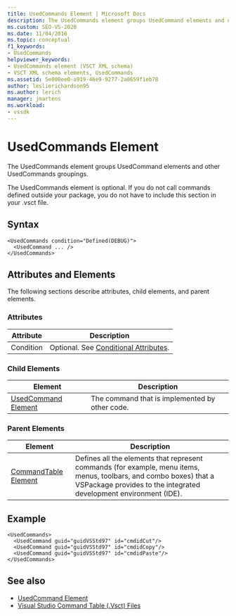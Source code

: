 ```yaml
---
title: UsedCommands Element | Microsoft Docs
description: The UsedCommands element groups UsedCommand elements and other UsedCommands groupings. The UsedCommands element is optional.
ms.custom: SEO-VS-2020
ms.date: 11/04/2016
ms.topic: conceptual
f1_keywords:
- UsedCommands
helpviewer_keywords:
- UsedCommands element (VSCT XML schema)
- VSCT XML schema elements, UsedCommands
ms.assetid: 5e000ee0-a919-46e9-9277-2a0659f1eb78
author: leslierichardson95
ms.author: lerich
manager: jmartens
ms.workload:
- vssdk
---
```

# UsedCommands Element
The UsedCommands element groups UsedCommand elements and other UsedCommands groupings.

 The UsedCommands element is optional. If you do not call commands defined outside your package, you do not have to include this section in your .vsct file.

## Syntax

```
<UsedCommands condition="Defined(DEBUG)">
  <UsedCommand ... />
</UsedCommands>
```

## Attributes and Elements
 The following sections describe attributes, child elements, and parent elements.

### Attributes

|Attribute|Description|
|---------------|-----------------|
|Condition|Optional. See [Conditional Attributes](../extensibility/vsct-xml-schema-conditional-attributes.md).|

### Child Elements

|Element|Description|
|-------------|-----------------|
|[UsedCommand Element](../extensibility/usedcommand-element.md)|The command that is implemented by other code.|

### Parent Elements

|Element|Description|
|-------------|-----------------|
|[CommandTable Element](../extensibility/commandtable-element.md)|Defines all the elements that represent commands (for example, menu items, menus, toolbars, and combo boxes) that a VSPackage provides to the integrated development environment (IDE).|

## Example

```
<UsedCommands>
  <UsedCommand guid="guidVSStd97" id="cmdidCut"/>
  <UsedCommand guid="guidVSStd97" id="cmdidCopy"/>
  <UsedCommand guid="guidVSStd97" id="cmdidPaste"/>
</UsedCommands>
```

## See also
- [UsedCommand Element](../extensibility/usedcommand-element.md)
- [Visual Studio Command Table (.Vsct) Files](../extensibility/internals/visual-studio-command-table-dot-vsct-files.md)

